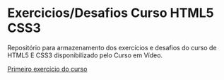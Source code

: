 # Exercicios/Desafios Curso HTML5 CSS3
 Repositório para armazenamento dos exercícios e desafios do curso de HTML5 E CSS3 disponibilizado pelo Curso em Vídeo.

<a href="feliperolemberg.github.io/Exercicios-Desafios-Curso-HTML5-CSS3">Primeiro exercício do curso</a>
